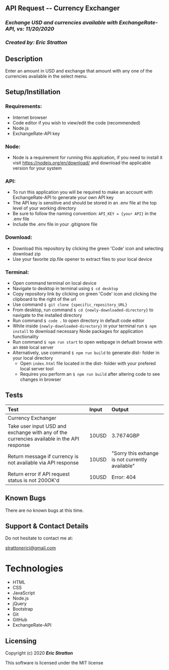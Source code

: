 ## API Request -- Currency Exchanger

### _Exchange USD and currencies available with ExchangeRate-API, vs: 11/20/2020_

### _Created by: Eric Stratton_

## Description

Enter an amount in USD and exchange that amount with any one of the currencies available in the select menu.

## Setup/Instillation

### Requirements:

- Internet browser
- Code editor if you wish to view/edit the code (recommended)
- Node.js
- ExchangeRate-API key 

### Node:

- Node is a requirement for running this applcation, if you need to install it visit <https://nodejs.org/en/download/> and download the applicable version for your system

### API:

- To run this application you will be required to make an account with ExchangeRate-API to generate your own API key
- The API key is sensitive and should be stored in an .env file at the top level of your working directory
- Be sure to follow the naming convention: `API_KEY = {your API}` in the .env file
- Include the .env file in your .gitignore file

### Download: 

- Download this repository by clicking the green 'Code' icon and selecting download zip
- Use your favorite zip.file opener to extract files to your local device

### Terminal:

- Open command terminal on local device
- Navigate to desktop in terminal using `$ cd desktop`
- Copy repository link by clicking on green 'Code' icon and clicking the clipboard to the right of the url
- Use command `$ git clone {specific_repository_URL}`
- From desktop, run command `$ cd {newly-downloaded-directory}` to navigate to the installed directory
- Run command `$ code .` to open directory in default code editor
- While inside `{newly-downloaded-directory}` in your terminal run `$ npm install` to download necessary Node packages for application functionality
- Run command `$ npm run start` to open webpage in defualt browse with an `8080` local server 
- Alternatively, use command `$ npm run build` to generate dist- folder in your local directory
  - Open `index.html` file located in the dist- folder with your prefered local server tool
  - Requires you perform an `$ npm run build` after altering code to see changes in browser

## Tests

 Test | Input | Output |
| :------------| :---------------| :-----------|
| Currency Exchanger |
| Take user input USD and exchange with any of the currencies available in the API response | 10USD | 3.7674GBP |
| Return message if currency is not available via API response | 10USD | "Sorry this exhange is not currently available" |
| Return error if API request status is not 200OK'd | 10USD | Error: 404 |


## Known Bugs

There are no known bugs at this time.

## Support & Contact Details

Do not hesitate to contact me at:

<strattonericj@gmail.com>

# Technologies

- HTML
- CSS
- JavaScript
- Node.js
- jQuery
- Bootstrap
- Git
- GitHub
- ExchangeRate-API

## Licensing

Copyright (c) 2020 **_Eric Stratton_**

This software is licensed under the MIT license